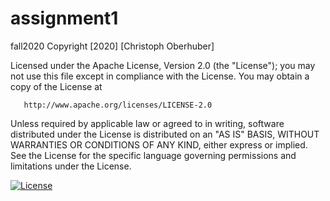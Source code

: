 # assignment1
fall2020
Copyright [2020] [Christoph Oberhuber]

   Licensed under the Apache License, Version 2.0 (the "License");
   you may not use this file except in compliance with the License.
   You may obtain a copy of the License at

       http://www.apache.org/licenses/LICENSE-2.0

   Unless required by applicable law or agreed to in writing, software
   distributed under the License is distributed on an "AS IS" BASIS,
   WITHOUT WARRANTIES OR CONDITIONS OF ANY KIND, either express or implied.
   See the License for the specific language governing permissions and
   limitations under the License.
   
   [![License](https://img.shields.io/badge/License-Apache%202.0-blue.svg)](https://opensource.org/licenses/Apache-2.0)
